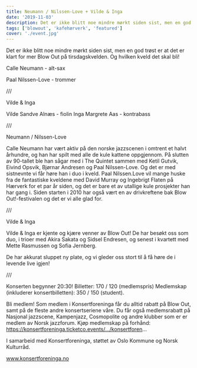 ```yaml
---
title: Neumann / Nilssen-Love + Vilde & Inga
date: '2019-11-03'
description: Det er ikke blitt noe mindre mørkt siden sist, men en god trøst er at det er klart for mer Blow Out på tirsdagskvelden. Og hvilken kveld det skal bli!
tags: ['blowout', 'kafehærverk', 'featured']
cover: './event.jpg'
---
```


Det er ikke blitt noe mindre mørkt siden sist, men en god trøst er at det er klart for mer Blow Out på tirsdagskvelden. Og hvilken kveld det skal bli!

Calle Neumann - alt-sax

Paal Nilssen-Love - trommer

///

Vilde & Inga

Vilde Sandve Alnæs - fiolin
Inga Margrete Aas - kontrabass

///

Neumann / Nilssen-Love

Calle Neumann har vært aktiv på den norske jazzscenen i omtrent et halvt århundre, og han har spilt med alle de kule kattene oppgjennom. På slutten av 90-tallet ble han sågar med i The Quintet sammen med Ketil Gutvik, Eivind Opsvik, Bjørnar Andresen og Paal Nilssen-Love. Og det er med sistnevnte vi får høre han i duo i kveld. Paal Nilssen.Love vil mange huske fra de fantastiske kveldene med David Murray og Ingebrigt Flaten på Hærverk for et par år siden, og det er bare et av utallige kule prosjekter han har gang i. Siden starten i 2010 har også vært en av drivkreftene bak Blow Out!-festivalen og det er vi alle glad for.

///

Vilde & Inga

Vilde & Inga er kjente og kjære venner av Blow Out!
De har besøkt oss som duo, i trioer med Akira Sakata og Sidsel Endresen, og senest i kvartett med Mette Rasmussen og Sofia Jernberg.

De har akkurat sluppet ny plate, og vi gleder oss stort til å få høre de i levende live igjen!

///

Konserten begynner 20:30!
Billetter: 170 / 120 (medlemspris)
Medlemskap (inkluderer konsertbilletten): 350 / 150 (student).

Bli medlem!
Som medlem i Konsertforeninga får du alltid rabatt på Blow Out, samt på de fleste andre konsertseriene våre. Du får også medlemsrabatt på Nasjonal jazzscene, Kampenjazz, Cosmopolite og andre klubber som er er medlem av Norsk jazzforum.
Kjøp medlemskap på forhånd:
https://konsertforeninga.ticketco.events/.../konsertforen...

I samarbeid med Konsertforeninga, støttet av Oslo Kommune og Norsk Kulturråd.

www.konsertforeninga.no



